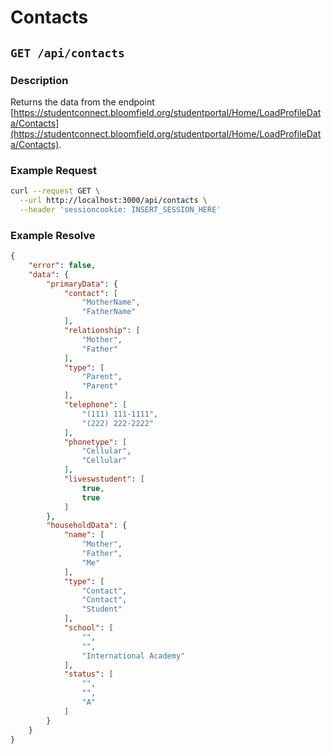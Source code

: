 # Contacts 
## ``GET /api/contacts``

### Description
Returns the data from the endpoint [https://studentconnect.bloomfield.org/studentportal/Home/LoadProfileData/Contacts](https://studentconnect.bloomfield.org/studentportal/Home/LoadProfileData/Contacts).

### Example Request
```bash
curl --request GET \
  --url http://localhost:3000/api/contacts \
  --header 'sessioncookie: INSERT_SESSION_HERE'
```

### Example Resolve
```json
{
	"error": false,
	"data": {
		"primaryData": {
			"contact": [
				"MotherName",
				"FatherName"
			],
			"relationship": [
				"Mother",
				"Father"
			],
			"type": [
				"Parent",
				"Parent"
			],
			"telephone": [
				"(111) 111-1111",
				"(222) 222-2222"
			],
			"phonetype": [
				"Cellular",
				"Cellular"
			],
			"liveswstudent": [
				true,
				true
			]
		},
		"householdData": {
			"name": [
				"Mother",
				"Father",
				"Me"
			],
			"type": [
				"Contact",
				"Contact",
				"Student"
			],
			"school": [
				"",
				"",
				"International Academy"
			],
			"status": [
				"",
				"",
				"A"
			]
		}
	}
}
```